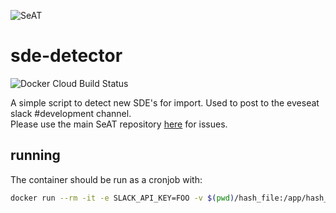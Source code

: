 ![SeAT](http://i.imgur.com/aPPOxSK.png)
# sde-detector

![Docker Cloud Build Status](https://img.shields.io/docker/cloud/build/eveseat/sde-detector)

A simple script to detect new SDE's for import. Used to post to the eveseat slack #development channel.  
Please use the main SeAT repository [here](https://github.com/eveseat/seat) for issues.

## running

The container should be run as a cronjob with:

```bash
docker run --rm -it -e SLACK_API_KEY=FOO -v $(pwd)/hash_file:/app/hash_file eveseat/sde-detector
```
